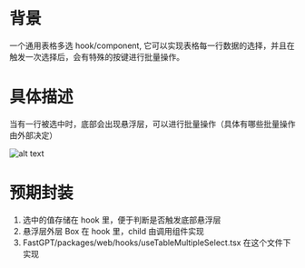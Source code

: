 # 背景

一个通用表格多选 hook/component, 它可以实现表格每一行数据的选择，并且在触发一次选择后，会有特殊的按键进行批量操作。

# 具体描述

当有一行被选中时，底部会出现悬浮层，可以进行批量操作（具体有哪些批量操作由外部决定）

![alt text](./image-1.png)

# 预期封装

1. 选中的值存储在 hook 里，便于判断是否触发底部悬浮层
2. 悬浮层外层 Box 在 hook 里，child 由调用组件实现
3. FastGPT/packages/web/hooks/useTableMultipleSelect.tsx 在这个文件下实现
